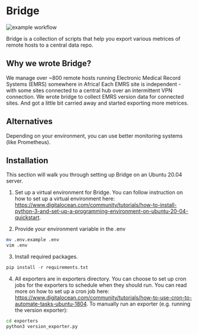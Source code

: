 
# Bridge

![example workflow](https://github.com/DoxDevOps/bridge/actions/workflows/main.yml/badge.svg)

Bridge is a collection of scripts that help you export various metrices of remote hosts to a central data repo.

## Why we wrote Bridge?

We manage over ~800 remote hosts running Electronic Medical Record Systems (EMRS) somewhere in Africa! Each EMRS site is independent - with some sites connected to a central hub over an intermittent VPN connection. We wrote bridge to collect EMRS version data for connected sites. And got a little bit carried away and started exporting more metrices.

## Alternatives

Depending on your environment, you can use better monitoring systems (like Prometheus).

## Installation

This section will walk you through setting up Bridge on an Ubuntu 20.04 server.

1. Set up a virtual environment for Bridge. You can follow instruction on how to set up a virtual environment here: <https://www.digitalocean.com/community/tutorials/how-to-install-python-3-and-set-up-a-programming-environment-on-ubuntu-20-04-quickstart>.

2. Provide your environment variable in the .env

```bash
mv .env.example .env
vim .env
```

3. Install required packages.

```python
pip install -r requirements.txt
```

4. All exporters are in exporters directory. You can choose to set up cron jobs for the exporters to schedule when they should run. You can read more on how to set up a cron job here: <https://www.digitalocean.com/community/tutorials/how-to-use-cron-to-automate-tasks-ubuntu-1804>. To manually run an exporter (e.g. running the version exporter):

```bash
cd exporters
python3 version_exporter.py
```
